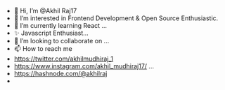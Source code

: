 - 👋 Hi, I’m @Akhil Raj17
- 👀 I’m interested in Frontend Development & Open Source Enthusiastic.
- 🌱 I’m currently learning React ...
- ✨ Javascript Enthusiast...
- 💞️ I’m looking to collaborate on ...
- 📫 How to reach me
-  https://twitter.com/akhilmudhiraj_1
-  https://www.instagram.com/akhil_mudhiraj17/ ...
-  https://hashnode.com/@akhilraj
-  

<!---
AkhilRaj17/AkhilRaj17 is a ✨ special ✨ repository because its `README.md` (this file) appears on your GitHub profile.
You can click the Preview link to take a look at your changes.
--->

